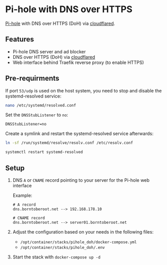 # Pi-hole with DNS over HTTPS

[Pi-hole][pihole_website] with DNS over HTTPS (DoH) via [cloudflared][cloudflared_website].

## Features

- Pi-hole DNS server and ad blocker
- DNS over HTTPS (DoH) via [cloudflared][cloudflared_website]
- Web interface behind Traefik reverse proxy (to enable HTTPS)

## Pre-requirments

If port `53/udp` is used on the host system, you need to stop and disable the systemd-resolved service:

```bash
nano /etc/systemd/resolved.conf
```

Set the `DNSStubListener` to `no`:

```plaintext
DNSStubListener=no
```

Create a symlink and restart the systemd-resolved service afterwards:


```bash
ln -sf /run/systemd/resolve/resolv.conf /etc/resolv.conf

systemctl restart systemd-resolved
```

## Setup

1. DNS `A` or `CNAME` record pointing to your server for the Pi-hole web interface

   Example:

   ```plaintext
   # A record
   dns.borntoberoot.net --> 192.168.178.10

   # CNAME record
   dns.borntoberoot.net --> server01.borntoberoot.net
   ```

2. Adjust the configuration based on your needs in the following files:

   - `/opt/container/stacks/pihole_doh/docker-compose.yml`
   - `/opt/container/stacks/pihole_doh/.env`

3. Start the stack with `docker-compose up -d`

[cloudflared_website]: https://hub.docker.com/r/visibilityspots/cloudflared
[pihole_website]: https://pi-hole.net/
